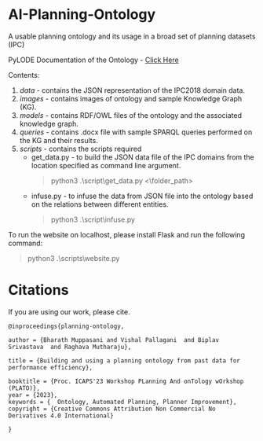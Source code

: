 # AI-Planning-Ontology
A usable planning ontology and its usage in a broad set of planning datasets (IPC)

PyLODE Documentation of the Ontology - [Click Here](https://raw.githack.com/BharathMuppasani/AI-Planning-Ontology/main/documentation/ontology_documentation.html)

Contents:
1. *data* - contains the JSON representation of the IPC2018 domain data.
2. *images* - contains images of ontology and sample Knowledge Graph (KG).
3. *models* - contains RDF/OWL files of the ontology and the associated knowledge graph.
4. *queries* - contains .docx file with sample SPARQL queries performed on the KG and their results.
5. *scripts* - contains the scripts required 
    - get_data.py - to build the JSON data file of the IPC domains from the location specified as command line argument.
        > python3 .\script\get_data.py <\folder_path>
    - infuse.py - to infuse the data from JSON file into the ontology based on the relations between different entities.
        > python3 .\script\infuse.py

To run the website on localhost, please install Flask and run the following command:
> python3 .\scripts\website.py


# Citations
If you are using our work, please cite.
```
@inproceedings{planning-ontology,

author = {Bharath Muppasani and Vishal Pallagani  and Biplav Srivastava  and Raghava Mutharaju},

title = {Building and using a planning ontology from past data for performance efficiency},

booktitle = {Proc. ICAPS'23 Workshop PLanning And onTology wOrkshop (PLATO)},
year = {2023},
keywords = {  Ontology, Automated Planning, Planner Improvement},
copyright = {Creative Commons Attribution Non Commercial No Derivatives 4.0 International}

}
```
